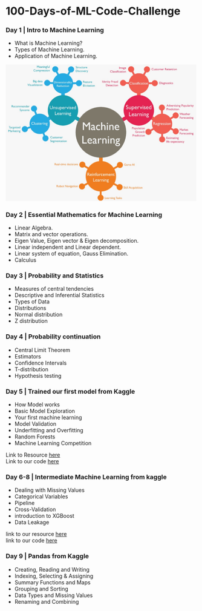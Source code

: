 ﻿# 100-Days-of-ML-Code-Challenge

### Day 1 | Intro to Machine Learning

* What is Machine Learning?
* Types of Machine Learning. 
* Application of Machine Learning.

![image](Images/machine-learning.jpg)

### Day 2 | Essential Mathematics for Machine Learning

* Linear Algebra.
* Matrix and vector operations.
* Eigen Value, Eigen vector & Eigen decomposition.
* Linear independent and Linear dependent.
* Linear system of equation, Gauss Elimination.
* Calculus

### Day 3 | Probability and Statistics

* Measures of central tendencies
* Descriptive and Inferential Statistics
* Types of Data
* Distributions
* Normal distribution
* Z distribution

### Day 4 | Probability continuation

* Central Limit Theorem
* Estimators
* Confidence Intervals
* T-distribution
* Hypothesis testing

### Day 5 | Trained our first model from Kaggle 

* How Model works
* Basic Model Exploration
* Your first machine learning
* Model Validation
* Underfitting and Overfitting
* Random Forests
* Machine Learning Competition

Link to Resource [here](https://www.kaggle.com/learn/intro-to-machine-learning) <br>
Link to our code [here](https://github.com/ashu-ashish/100-Days-of-ML-Code-Challenge/tree/main/Code/1_Intro%20to%20machine%20Learning%20from%20kaggle)


### Day 6-8 | Intermediate Machine Learning from kaggle


* Dealing with Missing Values
* Categorical Variables
* Pipeline
* Cross-Validation
* introduction to XGBoost
* Data Leakage

link to our resource [here](https://www.kaggle.com/learn/intermediate-machine-learning)<br>
link to our code [here]()


### Day 9 | Pandas from Kaggle

* Creating, Reading and Writing
* Indexing, Selecting & Assigning
* Summary Functions and Maps
* Grouping and Sorting
* Data Types and Missing Values
* Renaming and Combining


